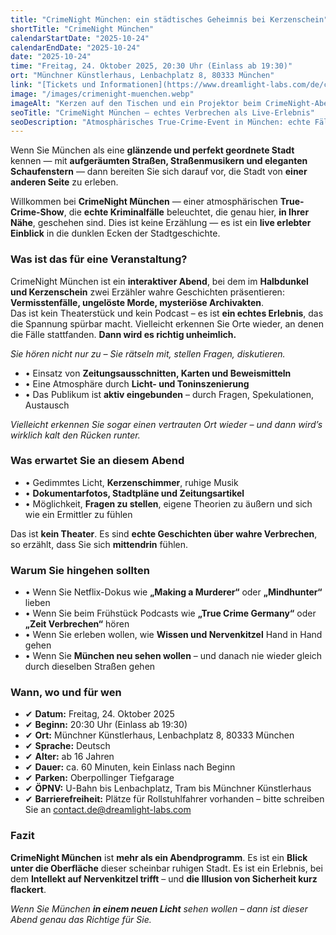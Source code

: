 ```yaml
---
title: "CrimeNight München: ein städtisches Geheimnis bei Kerzenschein"
shortTitle: "CrimeNight München"
calendarStartDate: "2025-10-24"
calendarEndDate: "2025-10-24"
date: "2025-10-24"
time: "Freitag, 24. Oktober 2025, 20:30 Uhr (Einlass ab 19:30)"
ort: "Münchner Künstlerhaus, Lenbachplatz 8, 80333 München"
link: "[Tickets und Informationen](https://www.dreamlight-labs.com/de/concert/685d64f4bc4984a9e331b433)"
image: "/images/crimenight-muenchen.webp"
imageAlt: "Kerzen auf den Tischen und ein Projektor beim CrimeNight-Abend in München"
seoTitle: "CrimeNight München – echtes Verbrechen als Live-Erlebnis"
seoDescription: "Atmosphärisches True-Crime-Event in München: echte Fälle, Kerzenlicht, Dokumente und Publikumsbeteiligung. Nur am 24. Oktober 2025."
---
```


Wenn Sie München als eine **glänzende und perfekt geordnete Stadt** kennen — mit **aufgeräumten Straßen, Straßenmusikern und eleganten Schaufenstern** — dann bereiten Sie sich darauf vor, die Stadt von **einer anderen Seite** zu erleben.

Willkommen bei **CrimeNight München** — einer atmosphärischen **True-Crime-Show**, die **echte Kriminalfälle** beleuchtet, die genau hier, **in Ihrer Nähe**, geschehen sind. Dies ist keine Erzählung — es ist ein **live erlebter Einblick** in die dunklen Ecken der Stadtgeschichte.

### Was ist das für eine Veranstaltung?

CrimeNight München ist ein **interaktiver Abend**, bei dem im **Halbdunkel und Kerzenschein** zwei Erzähler wahre Geschichten präsentieren: **Vermisstenfälle, ungelöste Morde, mysteriöse Archivakten**.  
Das ist kein Theaterstück und kein Podcast – es ist **ein echtes Erlebnis**, das die Spannung spürbar macht. Vielleicht erkennen Sie Orte wieder, an denen die Fälle stattfanden. **Dann wird es richtig unheimlich.**

_Sie hören nicht nur zu – Sie rätseln mit, stellen Fragen, diskutieren._

- • Einsatz von **Zeitungsausschnitten, Karten und Beweismitteln**  
- • Eine Atmosphäre durch **Licht- und Toninszenierung**  
- • Das Publikum ist **aktiv eingebunden** – durch Fragen, Spekulationen, Austausch

_Vielleicht erkennen Sie sogar einen vertrauten Ort wieder – und dann wird’s wirklich kalt den Rücken runter._

### Was erwartet Sie an diesem Abend

- • Gedimmtes Licht, **Kerzenschimmer**, ruhige Musik  
- • **Dokumentarfotos, Stadtpläne und Zeitungsartikel**  
- • Möglichkeit, **Fragen zu stellen**, eigene Theorien zu äußern und sich wie ein Ermittler zu fühlen

Das ist **kein Theater**. Es sind **echte Geschichten über wahre Verbrechen**, so erzählt, dass Sie sich **mittendrin** fühlen.

### Warum Sie hingehen sollten

- • Wenn Sie Netflix-Dokus wie **„Making a Murderer“** oder **„Mindhunter“** lieben  
- • Wenn Sie beim Frühstück Podcasts wie **„True Crime Germany“** oder **„Zeit Verbrechen“** hören  
- • Wenn Sie erleben wollen, wie **Wissen und Nervenkitzel** Hand in Hand gehen  
- • Wenn Sie **München neu sehen wollen** – und danach nie wieder gleich durch dieselben Straßen gehen

### Wann, wo und für wen

- ✔ **Datum:** Freitag, 24. Oktober 2025  
- ✔ **Beginn:** 20:30 Uhr (Einlass ab 19:30)  
- ✔ **Ort:** Münchner Künstlerhaus, Lenbachplatz 8, 80333 München  
- ✔ **Sprache:** Deutsch  
- ✔ **Alter:** ab 16 Jahren  
- ✔ **Dauer:** ca. 60 Minuten, kein Einlass nach Beginn  
- ✔ **Parken:** Oberpollinger Tiefgarage  
- ✔ **ÖPNV:** U-Bahn bis Lenbachplatz, Tram bis Münchner Künstlerhaus  
- ✔ **Barrierefreiheit:** Plätze für Rollstuhlfahrer vorhanden – bitte schreiben Sie an contact.de@dreamlight-labs.com  

### Fazit

**CrimeNight München** ist **mehr als ein Abendprogramm**. Es ist ein **Blick unter die Oberfläche** dieser scheinbar ruhigen Stadt. Es ist ein Erlebnis, bei dem **Intellekt auf Nervenkitzel trifft** – und **die Illusion von Sicherheit kurz flackert**.

_Wenn Sie München **in einem neuen Licht** sehen wollen – dann ist dieser Abend genau das Richtige für Sie._
